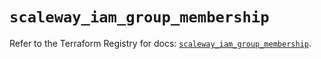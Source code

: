 # `scaleway_iam_group_membership`

Refer to the Terraform Registry for docs: [`scaleway_iam_group_membership`](https://registry.terraform.io/providers/scaleway/scaleway/2.42.1/docs/resources/iam_group_membership).
